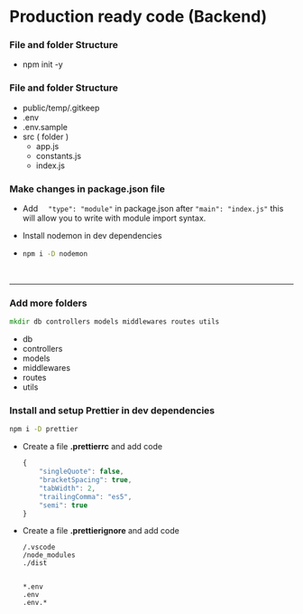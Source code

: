 # Production ready code (Backend)

### File and folder Structure

- npm init -y

### File and folder Structure

- public/temp/.gitkeep
- .env
- .env.sample
- src ( folder )
  - app.js
  - constants.js
  - index.js

### Make changes in package.json file

- Add `  "type": "module"` in package.json after `"main": "index.js"` this will allow you to write with module import syntax.

- Install nodemon in dev dependencies

- ```cmd
  npm i -D nodemon
  ```

<br>
<hr>

### Add more folders

```cmd
mkdir db controllers models middlewares routes utils
```

- db
- controllers
- models
- middlewares
- routes
- utils

### Install and setup <b> Prettier </b> in dev dependencies

```cmd
npm i -D prettier
```

- Create a file <b>.prettierrc</b> and add code

  ```javascript
  {
      "singleQuote": false,
      "bracketSpacing": true,
      "tabWidth": 2,
      "trailingComma": "es5",
      "semi": true
  }
  ```

- Create a file <b>.prettierignore</b> and add code

  ```text
  /.vscode
  /node_modules
  ./dist


  *.env
  .env
  .env.*
  ```
